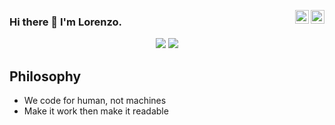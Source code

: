 <a href="https://twitter.com/lorenzosinisi" target="_blank" rel="nofollow"><img align="right" alt="Lorenzo Sinisi's Twitter" width="22px" src="https://cdn.jsdelivr.net/npm/simple-icons@v3/icons/twitter.svg" /></a><a href="https://www.linkedin.com/in/lorenzosinisi/" target="_blank" rel="nofollow"><img align="right" alt="Lorenzo Sinisi's Linkdein" width="22px" src="https://cdn.jsdelivr.net/npm/simple-icons@v3/icons/linkedin.svg" /></a>

### Hi there 👋 I'm Lorenzo.

<p align="center">
  <img src ="https://github-readme-stats.vercel.app/api?username=lorenzosinisi&show_icons=true&count_private=true&include_all_commits=true&hide_border=true&hide=issues,contribs">
  <img src ="https://github-readme-stats.vercel.app/api/top-langs/?username=lorenzosinisi&layout=compact&hide_border=true&langs_count=10&hide=html,css">
</p>



**Philosophy**
---

- We code for human, not machines
- Make it work then make it readable

